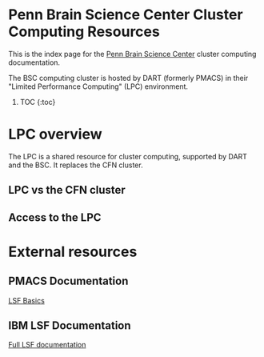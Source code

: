 # Penn Brain Science Center Cluster Computing Resources

This is the index page for the [Penn Brain Science
Center](https://pennbrain.upenn.edu) cluster computing documentation. 

The BSC computing cluster is hosted by DART (formerly PMACS) in their "Limited
Performance Computing" (LPC) environment. 

1. TOC 
{:toc}

# LPC overview

The LPC is a shared resource for cluster computing, supported by DART and the
BSC. It replaces the CFN cluster. 

## LPC vs the CFN cluster


## Access to the LPC


# External resources

## PMACS Documentation
[LSF Basics](https://wiki.pmacs.upenn.edu/public/LSF_Basics) 

## IBM LSF Documentation

[Full LSF
documentation](https://www.ibm.com/support/knowledgecenter/en/SSWRJV_10.1.0/lsf_welcome/lsf_welcome.html)





